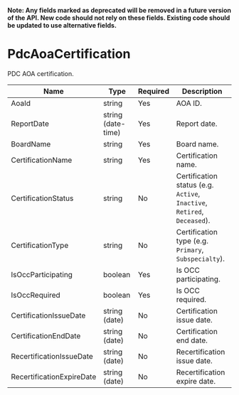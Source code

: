 **Note: Any fields marked as deprecated will be removed in a future version of the API. New code should not rely on these fields. Existing code should be updated to use alternative fields.**

# PdcAoaCertification

PDC AOA certification.

| Name | Type | Required | Description |
| - | - | - | - |
| AoaId | string | Yes | AOA ID. |
| ReportDate | string (date-time) | Yes | Report date. |
| BoardName | string | Yes | Board name. |
| CertificationName | string | Yes | Certification name. |
| CertificationStatus | string | No | Certification status (e.g. `Active`, `Inactive`, `Retired`, `Deceased`). |
| CertificationType | string | No | Certification type (e.g. `Primary`, `Subspecialty`). |
| IsOccParticipating | boolean | Yes | Is OCC participating. |
| IsOccRequired | boolean | Yes | Is OCC required. |
| CertificationIssueDate | string (date) | No | Certification issue date. |
| CertificationEndDate | string (date) | No | Certification end date. |
| RecertificationIssueDate | string (date) | No | Recertification issue date. |
| RecertificationExpireDate | string (date) | No | Recertification expire date. |
